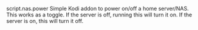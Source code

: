 script.nas.power
Simple Kodi addon to power on/off a home server/NAS. This works as a toggle. If the server is off, running this will turn it on. If the server is on, this will turn it off.
